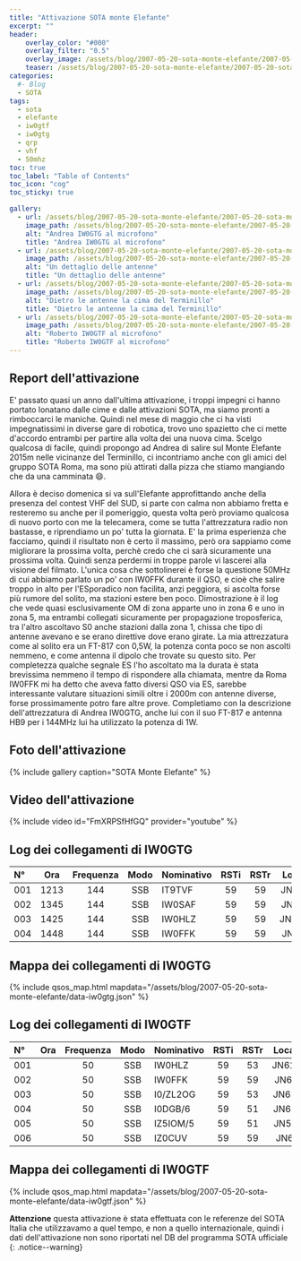 ```yaml
---
title: "Attivazione SOTA monte Elefante"
excerpt: ""
header: 
    overlay_color: "#000"
    overlay_filter: "0.5"
    overlay_image: /assets/blog/2007-05-20-sota-monte-elefante/2007-05-20-sota-monte-elefante-teaser.jpg
    teaser: /assets/blog/2007-05-20-sota-monte-elefante/2007-05-20-sota-monte-elefante-teaser.jpg
categories:
  #- Blog
  - SOTA
tags:
  - sota
  - elefante
  - iw0gtf
  - iw0gtg
  - qrp
  - vhf
  - 50mhz
toc: true
toc_label: "Table of Contents"
toc_icon: "cog"
toc_sticky: true

gallery:
  - url: /assets/blog/2007-05-20-sota-monte-elefante/2007-05-20-sota-monte-elefante-01.jpg
    image_path: /assets/blog/2007-05-20-sota-monte-elefante/2007-05-20-sota-monte-elefante-01-th.jpg
    alt: "Andrea IW0GTG al microfono"
    title: "Andrea IW0GTG al microfono"
  - url: /assets/blog/2007-05-20-sota-monte-elefante/2007-05-20-sota-monte-elefante-02.jpg
    image_path: /assets/blog/2007-05-20-sota-monte-elefante/2007-05-20-sota-monte-elefante-02-th.jpg
    alt: "Un dettaglio delle antenne"
    title: "Un dettaglio delle antenne"
  - url: /assets/blog/2007-05-20-sota-monte-elefante/2007-05-20-sota-monte-elefante-03.jpg
    image_path: /assets/blog/2007-05-20-sota-monte-elefante/2007-05-20-sota-monte-elefante-03-th.jpg
    alt: "Dietro le antenne la cima del Terminillo"
    title: "Dietro le antenne la cima del Terminillo"
  - url: /assets/blog/2007-05-20-sota-monte-elefante/2007-05-20-sota-monte-elefante-04.jpg
    image_path: /assets/blog/2007-05-20-sota-monte-elefante/2007-05-20-sota-monte-elefante-04-th.jpg
    alt: "Roberto IW0GTF al microfono"
    title: "Roberto IW0GTF al microfono"
---
```


## Report dell'attivazione

E' passato quasi un anno dall'ultima attivazione, i troppi impegni ci hanno portato lonatano dalle cime e dalle attivazioni SOTA, ma siamo pronti a rimboccarci le maniche. Quindi nel mese di maggio che ci ha visti impegnatissimi in diverse gare di robotica, trovo uno spazietto che ci mette d'accordo entrambi per partire alla volta dei una nuova cima.
Scelgo qualcosa di facile, quindi propongo ad Andrea di salire sul Monte Elefante 2015m nelle vicinanze del Terminillo, ci incontriamo anche con gli amici del gruppo SOTA Roma, ma sono più attirati dalla pizza che stiamo mangiando che da una camminata :smile:.

Allora è deciso domenica si va sull'Elefante approfittando anche della presenza del contest VHF del SUD, si parte con calma non abbiamo fretta e resteremo su anche per il pomeriggio, questa volta però proviamo qualcosa di nuovo porto con me la telecamera, come se tutta l'attrezzatura radio non bastasse, e riprendiamo un po' tutta la giornata. E' la prima esperienza che facciamo, quindi il risultato non è certo il massimo, però ora sappiamo come migliorare la prossima volta, perchè credo che ci sarà sicuramente una prossima volta.
Quindi senza perdermi in troppe parole vi lascerei alla visione del filmato. L'unica cosa che sottolinerei è forse la questione 50MHz di cui abbiamo parlato un po' con IW0FFK durante il QSO, e cioè che salire troppo in alto per l'ESporadico non facilita, anzi peggiora, si ascolta forse più rumore del solito, ma stazioni estere ben poco. Dimostrazione è il log che vede quasi esclusivamente OM di zona apparte uno in zona 6 e uno in zona 5, ma entrambi collegati sicuramente per propagazione troposferica, tra l'altro ascoltavo S0 anche stazioni dalla zona 1, chissa che tipo di antenne avevano e se erano direttive dove erano girate. La mia attrezzatura come al solito era un FT-817 con 0,5W, la potenza conta poco se non ascolti nemmeno, e come antenna il dipolo che trovate su questo sito. Per completezza qualche segnale ES l'ho ascoltato ma la durata è stata brevissima nemmeno il tempo di rispondere alla chiamata, mentre da Roma IW0FFK mi ha detto che aveva fatto diversi QSO via ES, sarebbe interessante valutare situazioni simili oltre i 2000m con antenne diverse, forse prossimamente potro fare altre prove. Completiamo con la descrizione dell'attrezzatura di Andrea IW0GTG, anche lui con il suo FT-817 e antenna HB9 per i 144MHz lui ha utilizzato la potenza di 1W.

## Foto dell'attivazione

{% include gallery caption="SOTA Monte Elefante" %}

## Video dell'attivazione

{% include video id="FmXRPSfHfGQ" provider="youtube" %}

## Log dei collegamenti di IW0GTG

|N°|Ora|Frequenza|Modo|Nominativo|RSTi|RSTr|Locator|
|:---|:---:|:---:|:---:|:---|:---:|:---:|:---:|
|001|1213|144|SSB|IT9TVF|59|59|JN68OD|
|002|1345|144|SSB|IW0SAF|59|59|JN63DB|
|003|1425|144|SSB|IW0HLZ|59|59|JN61GW|
|004|1448|144|SSB|IW0FFK|59|59|JN61FS|

## Mappa dei collegamenti di IW0GTG

{% include qsos_map.html mapdata="/assets/blog/2007-05-20-sota-monte-elefante/data-iw0gtg.json" %}

## Log dei collegamenti di IW0GTF

|N°|Ora|Frequenza|Modo|Nominativo|RSTi|RSTr|Locator|
|:---|:---:|:---:|:---:|:---|:---:|:---:|:---:|
|001||50|SSB|IW0HLZ|59|53|JN61gw|
|002||50|SSB|IW0FFK|59|59|JN61fs|
|003||50|SSB|I0/ZL2OG|59|53|JN61gh|
|004||50|SSB|I0DGB/6|59|51|JN62wt|
|005||50|SSB|IZ5IOM/5|59|51|JN53iw|
|006||50|SSB|IZ0CUV|59|59|JN62jt|

## Mappa dei collegamenti di IW0GTF

{% include qsos_map.html mapdata="/assets/blog/2007-05-20-sota-monte-elefante/data-iw0gtf.json" %}

**Attenzione** questa attivazione è stata effettuata con le referenze del SOTA Italia che utilizzavamo a quel tempo, e non a quello internazionale, quindi i dati dell'attivazione non sono riportati nel DB del programma SOTA ufficiale
{: .notice--warning}
